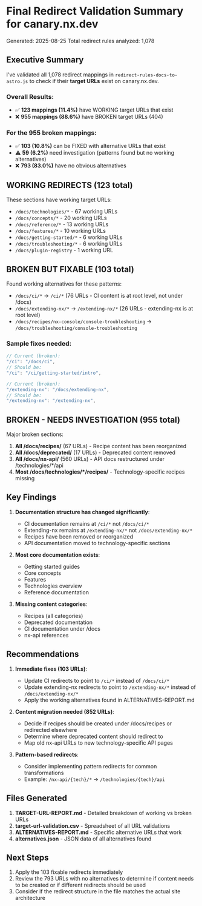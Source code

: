 # Final Redirect Validation Summary for canary.nx.dev

Generated: 2025-08-25
Total redirect rules analyzed: 1,078

## Executive Summary

I've validated all 1,078 redirect mappings in `redirect-rules-docs-to-astro.js` to check if their **target URLs** exist on canary.nx.dev.

### Overall Results:
- ✅ **123 mappings (11.4%)** have WORKING target URLs that exist
- ❌ **955 mappings (88.6%)** have BROKEN target URLs (404)

### For the 955 broken mappings:
- ✅ **103 (10.8%)** can be FIXED with alternative URLs that exist
- ⚠️ **59 (6.2%)** need investigation (patterns found but no working alternatives)
- ❌ **793 (83.0%)** have no obvious alternatives

## WORKING REDIRECTS (123 total)

These sections have working target URLs:
- `/docs/technologies/*` - 67 working URLs
- `/docs/concepts/*` - 20 working URLs  
- `/docs/reference/*` - 13 working URLs
- `/docs/features/*` - 10 working URLs
- `/docs/getting-started/*` - 6 working URLs
- `/docs/troubleshooting/*` - 6 working URLs
- `/docs/plugin-registry` - 1 working URL

## BROKEN BUT FIXABLE (103 total)

Found working alternatives for these patterns:
- `/docs/ci/*` → `/ci/*` (76 URLs - CI content is at root level, not under /docs)
- `/docs/extending-nx/*` → `/extending-nx/*` (26 URLs - extending-nx is at root level)
- `/docs/recipes/nx-console/console-troubleshooting` → `/docs/troubleshooting/console-troubleshooting`

### Sample fixes needed:
```javascript
// Current (broken):
"/ci": "/docs/ci",
// Should be:
"/ci": "/ci/getting-started/intro",

// Current (broken):
"/extending-nx": "/docs/extending-nx",
// Should be:
"/extending-nx": "/extending-nx",
```

## BROKEN - NEEDS INVESTIGATION (955 total)

Major broken sections:
1. **All /docs/recipes/** (67 URLs) - Recipe content has been reorganized
2. **All /docs/deprecated/** (17 URLs) - Deprecated content removed
3. **All /docs/nx-api/** (560 URLs) - API docs restructured under /technologies/*/api
4. **Most /docs/technologies/*/recipes/** - Technology-specific recipes missing

## Key Findings

1. **Documentation structure has changed significantly**:
   - CI documentation remains at `/ci/*` not `/docs/ci/*`
   - Extending-nx remains at `/extending-nx/*` not `/docs/extending-nx/*`
   - Recipes have been removed or reorganized
   - API documentation moved to technology-specific sections

2. **Most core documentation exists**:
   - Getting started guides
   - Core concepts
   - Features
   - Technologies overview
   - Reference documentation

3. **Missing content categories**:
   - Recipes (all categories)
   - Deprecated documentation
   - CI documentation under /docs
   - nx-api references

## Recommendations

1. **Immediate fixes (103 URLs)**:
   - Update CI redirects to point to `/ci/*` instead of `/docs/ci/*`
   - Update extending-nx redirects to point to `/extending-nx/*` instead of `/docs/extending-nx/*`
   - Apply the working alternatives found in ALTERNATIVES-REPORT.md

2. **Content migration needed (852 URLs)**:
   - Decide if recipes should be created under /docs/recipes or redirected elsewhere
   - Determine where deprecated content should redirect to
   - Map old nx-api URLs to new technology-specific API pages

3. **Pattern-based redirects**:
   - Consider implementing pattern redirects for common transformations
   - Example: `/nx-api/{tech}/*` → `/technologies/{tech}/api`

## Files Generated

1. **TARGET-URL-REPORT.md** - Detailed breakdown of working vs broken URLs
2. **target-url-validation.csv** - Spreadsheet of all URL validations
3. **ALTERNATIVES-REPORT.md** - Specific alternative URLs that work
4. **alternatives.json** - JSON data of all alternatives found

## Next Steps

1. Apply the 103 fixable redirects immediately
2. Review the 793 URLs with no alternatives to determine if content needs to be created or if different redirects should be used
3. Consider if the redirect structure in the file matches the actual site architecture